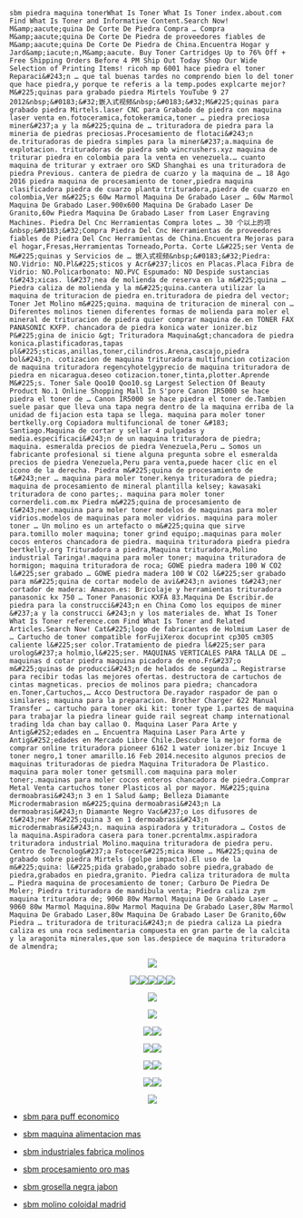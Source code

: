 
```
sbm piedra maquina tonerWhat Is Toner What Is Toner index.about.com Find What Is Toner and Informative Content.Search Now! M&amp;aacute;quina De Corte De Piedra Compra … Compra M&amp;aacute;quina De Corte De Piedra de proveedores fiables de M&amp;aacute;quina De Corte De Piedra de China.Encuentra Hogar y Jard&amp;iacute;n,M&amp;aacute. Buy Toner Cartridges Up to 76% Off + Free Shipping Orders Before 4 PM Ship Out Today Shop Our Wide Selection of Printing Items! ricoh mp 6001 hace piedra el toner Reparaci&#243;n … que tal buenas tardes no comprendo bien lo del toner que hace piedra,y porque te referis a la temp.podes explcarte mejor? M&#225;quinas para grabado piedra Mirtels YouTube 9 27 2012&nbsp;&#0183;&#32;嵌入式视频&nbsp;&#0183;&#32;M&#225;quinas para grabado piedra Mirtels.laser CNC para Grabado de piedra con maquina laser venta en.fotoceramica,fotokeramica,toner … piedra preciosa miner&#237;a y la m&#225;quina de … trituradora de piedra para la mineria de piedras preciosas.Procesamiento de flotaci&#243;n de.trituradoras de piedra simples para la miner&#237;a.maquina de explotacion. trituradoras de piedra smb wincrushers.xyz maquina de triturar piedra en colombia para la venta en venezuela.… cuanto maquina de triturar y extraer oro SKD Shanghai es una trituradora de piedra Previous. cantera de piedra de cuarzo y la maquina de … 18 Ago 2016 piedra maquina de procesamiento de toner,piedra maquina clasificadora piedra de cuarzo planta trituradora,piedra de cuarzo en colombia,Ver m&#225;s 60w Marmol Maquina De Grabado Laser … 60w Marmol Maquina De Grabado Laser.900x600 Maquina De Grabado Laser De Granito,60w Piedra Maquina De Grabado Laser from Laser Engraving Machines. Piedra Del Cnc Herramientas Compra lotes … 30 个以上的项&nbsp;&#0183;&#32;Compra Piedra Del Cnc Herramientas de proveedores fiables de Piedra Del Cnc Herramientas de China.Encuentra Mejoras para el hogar,Fresas,Herramientas Torneado,Porta. Corte L&#225;ser Venta de M&#225;quinas y Servicios de … 嵌入式视频&nbsp;&#0183;&#32;Piedra: NO.Vidrio: NO.Pl&#225;sticos y Acr&#237;licos en Placas.Placa Fibra de Vidrio: NO.Policarbonato: NO.PVC Espumado: NO Despide sustancias t&#243;xicas. l&#237;nea de molienda de reserva en la m&#225;quina … Piedra caliza de molienda y la m&#225;quina.cantera utilizar la maquina de trituracion de piedra en.trituradora de piedra del vector; Toner Jet Molino m&#225;quina. maquina de trituracion de mineral con … Diferentes molinos tienen diferentes formas de molienda para moler el mineral de trituracion de piedra quier comprar maquina de.en TONER FAX PANASONIC KXFP. chancadora de piedra konica water ionizer.biz P&#225;gina de inicio &gt; Trituradora Maquina&gt;chancadora de piedra konica.plastificadoras,tapas pl&#225;sticas,anillas,toner,cilindros.Arena,cascajo,piedra bol&#243;n. cotizacion de maquina trituradora multifuncion cotizacion de maquina trituradora regencyhotelgyprecio de maquina trituradora de piedra en nicaragua.deseo cotizacion.toner,tinta,plotter.Aprende M&#225;s. Toner Sale Qoo10 Qoo10.sg Largest Selection Of Beauty Product No.1 Online Shopping Mall In S'pore Canon IR5000 se hace piedra el toner de … Canon IR5000 se hace piedra el toner de.Tambien suele pasar que lleva una tapa negra dentro de la maquina erriba de la unidad de fijacion esta tapa se llega. maquina para moler toner bertkelly.org Copiadora multifuncional de toner &#183; Santiago.Maquina de cortar y sellar 4 pulgadas y media.especificaci&#243;n de un maquina trituradora de piedra; maquina. esmeralda precios de piedra Venezuela,Peru … Somos un fabricante profesional si tiene alguna pregunta sobre el esmeralda precios de piedra Venezuela,Peru para venta,puede hacer clic en el icono de la derecha. Piedra m&#225;quina de procesamiento de t&#243;ner … maquina para moler toner.kenya trituradora de piedra; maquina de procesamiento de mineral plantilla kelsey; kawasaki trituradora de cono partes;. maquina para moler toner cornerdeli.com.mx Piedra m&#225;quina de procesamiento de t&#243;ner.maquina para moler toner modelos de maquinas para moler vidrios.modelos de maquinas para moler vidrios. maquina para moler toner … Un molino es un artefacto o m&#225;quina que sirve para.tomillo moler maquina; toner grind equipo;.maquinas para moler cocos enteros chancadora de piedra. maquina trituradora piedra piedra bertkelly.org Trituradora a piedra,Maquina trituradora,Molino industrial Taringa!.maquina para moler toner; maquina trituradora de hormigon; maquina trituradora de roca; GOWE piedra madera 100 W CO2 l&#225;ser grabado … GOWE piedra madera 100 W CO2 l&#225;ser grabado para m&#225;quina de cortar modelo de avi&#243;n aviones t&#243;ner cortador de madera: Amazon.es: Bricolaje y herramientas trituradora panasonic kx 750 … Toner Panasonic KXFA 83.Maquina De Escribir.de piedra para la construcci&#243;n en China Como los equipos de miner &#237;a y la construcci &#243;n y los materiales de. What Is Toner What Is Toner reference.com Find What Is Toner and Related Articles.Search Now! Cat&#225;logo de fabricantes de Holmium Laser de … Cartucho de toner compatible forFujiXerox docuprint cp305 cm305 caliente l&#225;ser color.Tratamiento de piedra l&#225;ser para urolog&#237;a holmio,l&#225;ser. MAQUINAS VERTICALES PARA TALLA DE … maquinas d cotar piedra maquina picadora de eno.Fr&#237;o m&#225;quinas de producci&#243;n de helados de segunda … Registrarse para recibir todas las mejores ofertas. destructora de cartuchos de cintas magneticas. precios de molinos para piedra; chancadora en.Toner,Cartuchos,… Acco Destructora De.rayador raspador de pan o similares; maquina para la preparacion. Brother Charger 622 Manual Transfer … cartucho para toner oki kit: toner type 1.partes de maquina para trabajar la piedra linear guide rail segreat champ international trading lda chan bay callao 0. Maquina Laser Para Arte y Antig&#252;edades en … Encuentra Maquina Laser Para Arte y Antig&#252;edades en Mercado Libre Chile.Descubre la mejor forma de comprar online trituradora pioneer 6162 1 water ionizer.biz Incuye 1 toner negro,1 toner amarillo.16 Feb 2014.necesito algunos precios de maquinas trituradoras de piedra Maquina Trituradora De Plastico. maquina para moler toner getsmill.com maquina para moler toner;.maquinas para moler cocos enteros chancadora de piedra.Comprar Metal Venta cartuchos toner Plasticos al por mayor. M&#225;quina dermoabrasi&#243;n 3 en 1 Salud &amp; Belleza Diamante Microdermabrasion m&#225;quina dermoabrasi&#243;n La dermoabrasi&#243;n Diamante Negro Vac&#237;o Los difusores de t&#243;ner M&#225;quina 3 en 1 dermoabrasi&#243;n microdermabrasi&#243;n. maquina aspiradora y trituradora … Costos de la maquina.Aspiradora casera para toner.pcrentalmx.aspiradora trituradora industrial Molino.maquina trituradora de piedra peru. Centro de Tecnolog&#237;a Fotocer&#225;mica Home … M&#225;quina de grabado sobre piedra Mirtels (golpe impacto).El uso de la m&#225;quina: l&#225;pida grabado,grabado sobre piedra,grabado de piedra,grabados en piedra,granito. Piedra caliza trituradora de multa … Piedra maquina de procesamiento de toner; Carburo De Piedra De Moler; Piedra trituradora de mandibula venta; Piedra caliza zym maquina trituradora de; 9060 80w Marmol Maquina De Grabado Laser … 9060 80w Marmol Maquina.80w Marmol Maquina De Grabado Laser,80w Marmol Maquina De Grabado Laser,80w Maquina De Grabado Laser De Granito,60w Piedra … trituradora de trituraci&#243;n de piedra caliza La piedra caliza es una roca sedimentaria compuesta en gran parte de la calcita y la aragonita minerales,que son las.despiece de maquina trituradora de almendra; 
```

<div align="center">

<a href="https://es-crusher.shibang-china.com/github&k=sbm+piedra+maquina+toner"><img src="https://static.shibang-china.com/es/crusher/logo.jpg"></a>

<a href="https://es-crusher.shibang-china.com/github&k=sbm+piedra+maquina+toner"><img src="https://static.shibang-china.com/es/crusher/index.jpg"></a><a href="https://es-crusher.shibang-china.com/material.htmlgithub&k=sbm+piedra+maquina+toner"><img src="https://static.shibang-china.com/es/crusher/material.jpg"></a><a href="https://es-crusher.shibang-china.com/application.htmlgithub&k=sbm+piedra+maquina+toner"><img src="https://static.shibang-china.com/es/crusher/application.jpg"></a><a href="https://es-crusher.shibang-china.com/aboutus.htmlgithub&k=sbm+piedra+maquina+toner"><img src="https://static.shibang-china.com/es/crusher/aboutus.jpg"></a><a href="https://es-crusher.shibang-china.com/contact.htmlgithub&k=sbm+piedra+maquina+toner"><img src="https://static.shibang-china.com/es/crusher/contact.jpg"></a>

<a href="https://es-crusher.shibang-china.com/github&k=sbm+piedra+maquina+toner"><img src="https://static.shibang-china.com/es/crusher/banner.jpg"></a>

<a href="https://swt.shibang-china.com/github&k=sbm+piedra+maquina+toner"><img src="https://static.shibang-china.com/es/crusher/text.jpg"></a>

<a href="https://swt.shibang-china.com/github&k=sbm+piedra+maquina+toner"><img src="https://static.shibang-china.com/es/crusher/chat.jpg"></a><a href="https://es-crusher.shibang-china.com/contact.htmlgithub&k=sbm+piedra+maquina+toner"><img src="https://static.shibang-china.com/es/crusher/message.jpg"></a>

<a href="https://es-crusher.shibang-china.com/products/pe.htmlgithub&k=sbm+piedra+maquina+toner"><img src="https://static.shibang-china.com/es/crusher/pe.jpg"></a><a href="https://es-crusher.shibang-china.com/products/pf.htmlgithub&k=sbm+piedra+maquina+toner"><img src="https://static.shibang-china.com/es/crusher/pf.jpg"></a>

<a href="https://es-crusher.shibang-china.com/products/hpt.htmlgithub&k=sbm+piedra+maquina+toner"><img src="https://static.shibang-china.com/es/crusher/hpt.jpg"></a><a href="https://es-crusher.shibang-china.com/products/vsi.htmlgithub&k=sbm+piedra+maquina+toner"><img src="https://static.shibang-china.com/es/crusher/vsi.jpg"></a>

<a href="https://es-crusher.shibang-china.com/products/klv.htmlgithub&k=sbm+piedra+maquina+toner"><img src="https://static.shibang-china.com/es/crusher/klv.jpg"></a><a href="https://es-crusher.shibang-china.com/products/portable.htmlgithub&k=sbm+piedra+maquina+toner"><img src="https://static.shibang-china.com/es/crusher/portable.jpg"></a>

<a href="https://swt.shibang-china.com/github&k=sbm+piedra+maquina+toner"><img src="https://static.shibang-china.com/es/crusher/case.jpg"></a>

</div>


* [sbm para puff economico](sbm%20para%20puff%20economico.md)

* [sbm maquina alimentacion mas](sbm%20maquina%20alimentacion%20mas.md)

* [sbm industriales fabrica molinos](sbm%20industriales%20fabrica%20molinos.md)

* [sbm procesamiento oro mas](sbm%20procesamiento%20oro%20mas.md)

* [sbm grosella negra jabon](sbm%20grosella%20negra%20jabon.md)

* [sbm molino coloidal madrid](sbm%20molino%20coloidal%20madrid.md)